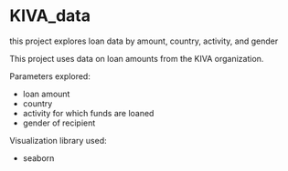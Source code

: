 # KIVA_data
this project explores loan data by amount, country, activity, and gender

This project uses data on loan amounts from the KIVA organization.

Parameters explored:
* loan amount
* country
* activity for which funds are loaned
* gender of recipient

Visualization library used:
* seaborn
